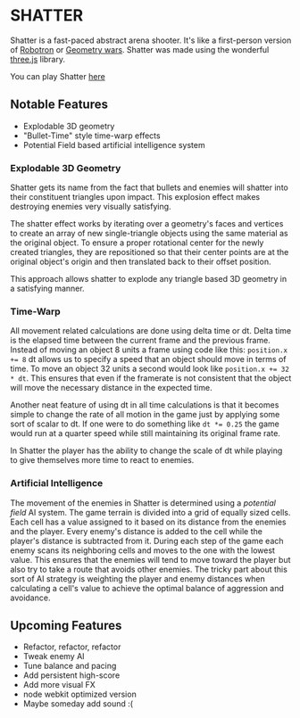 # SHATTER
Shatter is a fast-paced abstract arena shooter. It's like a first-person version of [Robotron](https://en.wikipedia.org/wiki/Robotron:_2084) or [Geometry wars](https://en.wikipedia.org/wiki/Geometry_Wars). Shatter was made using the wonderful [three.js](http://threejs.org/) library.

You can play Shatter [here](https://devin-dominguez.github.io/shatter)

## Notable Features

- Explodable 3D geometry
- "Bullet-Time" style time-warp effects
- Potential Field based artificial intelligence system

### Explodable 3D Geometry

Shatter gets its name from the fact that bullets and enemies will shatter into their constituent triangles upon impact. This explosion effect makes destroying enemies very visually satisfying.

The shatter effect works by iterating over a geometry's faces and vertices to create an array of new single-triangle objects using the same material as the original object. To ensure a proper rotational center for the newly created triangles, they are repositioned so that their center points are at the original object's origin and then translated back to their offset position.

This approach allows shatter to explode any triangle based 3D geometry in a satisfying manner.

### Time-Warp

All movement related calculations are done using delta time or dt. Delta time is the elapsed time between the current frame and the previous frame. Instead of moving an object 8 units a frame using code like this: `position.x += 8` dt allows us to specify a speed that an object should move in terms of time. To move an object 32 units a second would look like `position.x += 32 * dt`. This ensures that even if the framerate is not consistent that the object will move the necessary distance in the expected time.

Another neat feature of using dt in all time calculations is that it becomes simple to change the rate of all motion in the game just by applying some sort of scalar to dt. If one were to do something like `dt *= 0.25` the game would run at a quarter speed while still maintaining its original frame rate.

In Shatter the player has the ability to change the scale of dt while playing to give themselves more time to react to enemies.

### Artificial Intelligence

The movement of the enemies in Shatter is determined using a _potential field_ AI system. The game terrain is divided into a grid of equally sized cells. Each cell has a value assigned to it based on its distance from the enemies and the player. Every enemy's distance is added to the cell while the player's distance is subtracted from it. During each step of the game each enemy scans its neighboring cells and moves to the one with the lowest value. This ensures that the enemies will tend to move toward the player but also try to take a route that avoids other enemies. The tricky part about this sort of AI strategy is weighting the player and enemy distances when calculating a cell's value to achieve the optimal balance of aggression and avoidance.

## Upcoming Features
- Refactor, refactor, refactor
- Tweak enemy AI
- Tune balance and pacing
- Add persistent high-score
- Add more visual FX
- node webkit optimized version
- Maybe someday add sound :(
